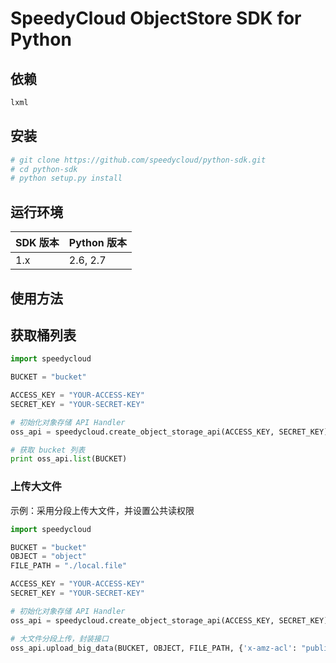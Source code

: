 # SpeedyCloud ObjectStore SDK for Python

## 依赖

```bash
lxml
```

## 安装

```bash
# git clone https://github.com/speedycloud/python-sdk.git
# cd python-sdk
# python setup.py install 
```
## 运行环境

SDK 版本 |  Python 版本
---|---
1.x | 2.6, 2.7

## 使用方法

## 获取桶列表

```python
import speedycloud

BUCKET = "bucket"

ACCESS_KEY = "YOUR-ACCESS-KEY"
SECRET_KEY = "YOUR-SECRET-KEY"

# 初始化对象存储 API Handler
oss_api = speedycloud.create_object_storage_api(ACCESS_KEY, SECRET_KEY)

# 获取 bucket 列表
print oss_api.list(BUCKET)
```

### 上传大文件

示例：采用分段上传大文件，并设置公共读权限

```python
import speedycloud

BUCKET = "bucket"
OBJECT = "object"
FILE_PATH = "./local.file"

ACCESS_KEY = "YOUR-ACCESS-KEY"
SECRET_KEY = "YOUR-SECRET-KEY"

# 初始化对象存储 API Handler
oss_api = speedycloud.create_object_storage_api(ACCESS_KEY, SECRET_KEY)

# 大文件分段上传，封装接口
oss_api.upload_big_data(BUCKET, OBJECT, FILE_PATH, {'x-amz-acl': "public-read"})
```

